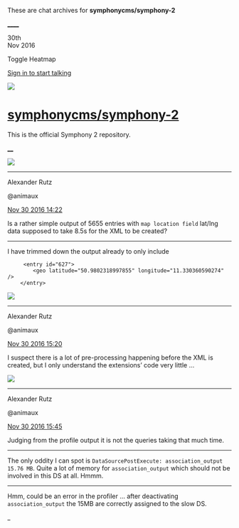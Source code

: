 These are chat archives for **symphonycms/symphony-2**

[__](/symphonycms/symphony-2/archives/2016/12/01)[__](/symphonycms/symphony-2/archives/2016/11/29)

30th  
Nov 2016

Toggle Heatmap

[Sign in to start talking](/login?action=login&button=archive-login)

![](https://avatars-02.gitter.im/group/iv/3/57542c45c43b8c601977197e?s=48)

#  [symphonycms/symphony-2](/symphonycms/symphony-2)

This is the official Symphony 2 repository.

[ __](/orgs/symphonycms/rooms "More symphonycms rooms")

![](https://avatars2.githubusercontent.com/u/446874?v=3&s=30)

____

Alexander Rutz

@animaux

[Nov 30 2016
14:22](https://gitter.im/symphonycms/symphony-2?at=583ee0a016207f7b0ec4fc17)

Is a rather simple output of 5655 entries with `map location field` lat/lng
data supposed to take 8.5s for the XML to be created?

____

I have trimmed down the output already to only include

    
    
         <entry id="627">
            <geo latitude="50.9802318997855" longitude="11.330360590274" />
        </entry>

![](https://avatars2.githubusercontent.com/u/446874?v=3&s=30)

____

Alexander Rutz

@animaux

[Nov 30 2016
15:20](https://gitter.im/symphonycms/symphony-2?at=583eee3e89d179bf4de44a07)

I suspect there is a lot of pre-processing happening before the XML is
created, but I only understand the extensions’ code very little …

![](https://avatars2.githubusercontent.com/u/446874?v=3&s=30)

____

Alexander Rutz

@animaux

[Nov 30 2016
15:45](https://gitter.im/symphonycms/symphony-2?at=583ef4168255fe6b76e9a50f)

Judging from the profile output it is not the queries taking that much time.

____

The only oddity I can spot is `DataSourcePostExecute: association_output 15.76
MB`. Quite a lot of memory for `association_output` which should not be
involved in this DS at all. Hmmm.

____

Hmm, could be an error in the profiler … after deactivating
`association_output` the 15MB are correctly assigned to the slow DS.

_

